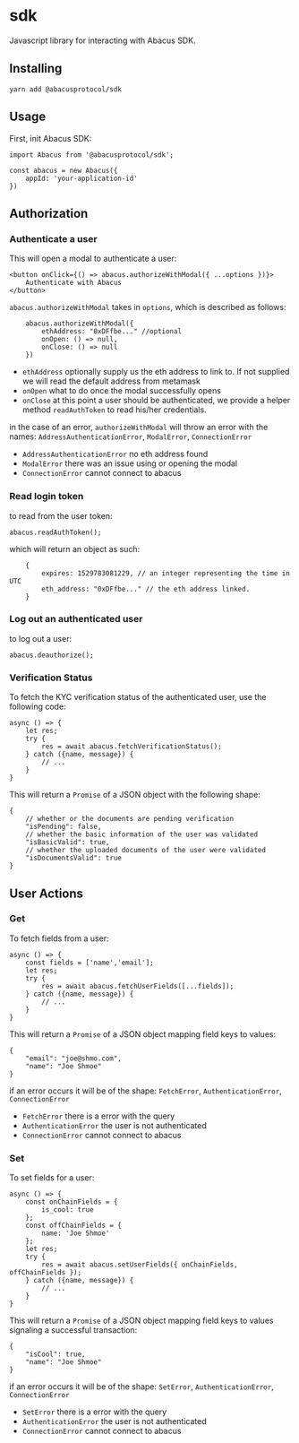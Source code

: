 # sdk

Javascript library for interacting with Abacus SDK.

## Installing

```
yarn add @abacusprotocol/sdk
```

## Usage

First, init Abacus SDK:

```
import Abacus from '@abacusprotocol/sdk';

const abacus = new Abacus({
    appId: 'your-application-id'
})
```

## Authorization 
### Authenticate a user

This will open a modal to authenticate a user:

```
<button onClick={() => abacus.authorizeWithModal({ ...options })}>
    Authenticate with Abacus
</button>
```

`abacus.authorizeWithModal` takes in `options`, which is described as follows:

```
    abacus.authorizeWithModal({
        ethAddress: "0xDFfbe..." //optional
        onOpen: () => null,
        onClose: () => null
    })
``` 

- `ethAddress` optionally supply us the eth address to link to. If not supplied we will read the default address from metamask
- `onOpen` what to do once the modal successfully opens
- `onClose` at this point a user should be authenticated, we provide a helper method `readAuthToken` to read his/her credentials.

in the case of an error, `authorizeWithModal` will throw an error with the names: `AddressAuthenticationError`, `ModalError`, `ConnectionError`

- `AddressAuthenticationError` no eth address found 
- `ModalError` there was an issue using or opening the modal
- `ConnectionError` cannot connect to abacus 

### Read login token

to read from the user token:

```
abacus.readAuthToken();
```

which will return an object as such:

```
    {
        expires: 1529783081229, // an integer representing the time in UTC
        eth_address: "0xDFfbe..." // the eth address linked.
    }
```

### Log out an authenticated user

to log out a user:

```
abacus.deauthorize();
```

### Verification Status

To fetch the KYC verification status of the authenticated user, use the following code:

```
async () => {
    let res;
    try {
        res = await abacus.fetchVerificationStatus();
    } catch ({name, message}) {
        // ...
    }
}
```

This will return a `Promise` of a JSON object with the following shape:

```
{
    // whether or the documents are pending verification
    "isPending": false,
    // whether the basic information of the user was validated
    "isBasicValid": true,
    // whether the uploaded documents of the user were validated
    "isDocumentsValid": true
}
```

## User Actions

### Get

To fetch fields from a user: 

```
async () => {
    const fields = ['name','email'];
    let res;
    try {
        res = await abacus.fetchUserFields([...fields]);
    } catch ({name, message}) {
        // ...
    }
}
```

This will return a `Promise` of a JSON object mapping field keys to values:

```
{
    "email": "joe@shmo.com",
    "name": "Joe Shmoe"
}
```

if an error occurs it will be of the shape:  `FetchError`, `AuthenticationError`, `ConnectionError`

- `FetchError` there is a error with the query
- `AuthenticationError` the user is not authenticated
- `ConnectionError` cannot connect to abacus 

### Set

To set fields for a user: 

```
async () => {
    const onChainFields = {
        is_cool: true
    };
    const offChainFields = {
        name: 'Joe Shmoe'
    };
    let res;
    try {
        res = await abacus.setUserFields({ onChainFields, offChainFields });
    } catch ({name, message}) {
        // ...
    }
}
```

This will return a `Promise` of a JSON object mapping field keys to values signaling a successful transaction:

```
{
    "isCool": true,
    "name": "Joe Shmoe"
}
```

if an error occurs it will be of the shape:  `SetError`, `AuthenticationError`, `ConnectionError`

- `SetError` there is a error with the query
- `AuthenticationError` the user is not authenticated
- `ConnectionError` cannot connect to abacus 
